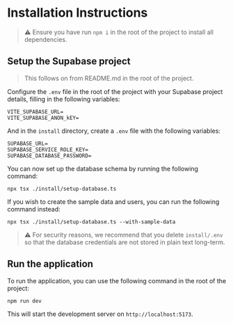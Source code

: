 # Installation Instructions

> ⚠️ Ensure you have run `npm i` in the root of the project to install all dependencies.

## Setup the Supabase project

> This follows on from README.md in the root of the project.

Configure the `.env` file in the root of the project with your Supabase project details, filling in the following variables:

```env
VITE_SUPABASE_URL=
VITE_SUPABASE_ANON_kEY=
```

And in the `install` directory, create a `.env` file with the following variables:
```env
SUPABASE_URL=
SUPABASE_SERVICE_ROLE_KEY=
SUPABASE_DATABASE_PASSWORD=
```

You can now set up the database schema by running the following command:
```
npx tsx ./install/setup-database.ts
```

If you wish to create the sample data and users, you can run the following command instead:
```
npx tsx ./install/setup-database.ts --with-sample-data
```

> ⚠️ For security reasons, we recommend that you delete `install/.env` so that the database credentials are not stored in plain text long-term.

## Run the application
To run the application, you can use the following command in the root of the project:

```bash
npm run dev
```

This will start the development server on `http://localhost:5173`.